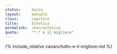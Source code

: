 ```yaml
---
status:     bozza
layout:     manuale
class:      capitolo
title:      Estetica
permalink:  /man/estetica
quote:      "*.* è il migliore"
---
```



{% include_relative canaro/tutto-e-il-migliore.md %}
